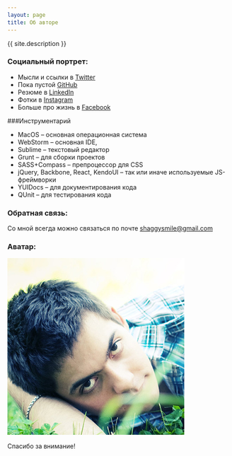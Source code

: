```yaml
---
layout: page
title: Об авторе
---
```


{{ site.description }}

### Социальный портрет:

* Мысли и ссылки в [Twitter](https://twitter.com/shaggysmile)
* Пока пустой [GitHub](https://github.com/shaggysmile)
* Резюме в [LinkedIn](http://www.linkedin.com/in/shaggysmile)
* Фотки в [Instagram](http://instagram.com/shaggysmile)
* Больше про жизнь в [Facebook](https://facebook.com/shaggysmile)

###Инструментарий

* MacOS &ndash; основная операционная система
* WebStorm &ndash; основная IDE, 
* Sublime &ndash; текстовый редактор
* Grunt &ndash; для сборки проектов
* SASS+Compass &ndash; препроцессор для CSS
* jQuery, Backbone, React, KendoUI &ndash; так или иначе используемые JS-фреймворки
* YUIDocs &ndash; для документирования кода
* QUnit &ndash; для тестирования кода

### Обратная связь:

Со мной всегда можно связаться по почте [shaggysmile@gmail.com](mailto:shaggysmile@gmail.com)

### Аватар:
![Геннадий Уханов](/assets/images/avatar-default.jpg)



Спасибо за внимание!